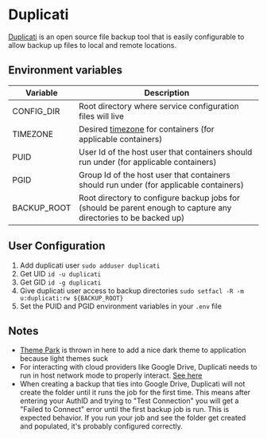 # Duplicati

[Duplicati](https://www.duplicati.com/) is an open source file backup tool that is easily configurable to allow backup up files to local and remote locations.

## Environment variables

| Variable    | Description                                                                                                                 |
| ----------- | --------------------------------------------------------------------------------------------------------------------------- |
| CONFIG_DIR  | Root directory where service configuration files will live                                                                  |
| TIMEZONE    | Desired [timezone](https://en.wikipedia.org/wiki/List_of_tz_database_time_zones) for containers (for applicable containers) |
| PUID        | User Id of the host user that containers should run under (for applicable containers)                                       |
| PGID        | Group Id of the host user that containers should run under (for applicable containers)                                      |
| BACKUP_ROOT | Root directory to configure backup jobs for (should be parent enough to capture any directories to be backed up)            |

## User Configuration

1. Add duplicati user `sudo adduser duplicati`
2. Get UID `id -u duplicati`
3. Get GID `id -g duplicati`
4. Give duplicati user access to backup directories `sudo setfacl -R -m u:duplicati:rw ${BACKUP_ROOT}`
5. Set the PUID and PGID environment variables in your `.env` file

## Notes

- [Theme Park](https://theme-park.dev/) is thrown in here to add a nice dark theme to application because light themes suck
- For interacting with cloud providers like Google Drive, Duplicati needs to run in host network mode to properly interact. [See here](https://forum.duplicati.com/t/google-drive-shared-drive-path-error/14036/3)
- When creating a backup that ties into Google Drive, Duplicati will not create the folder until it runs the job for the first time. This means after entering your AuthID and trying to "Test Connection" you will get a "Failed to Connect" error until the first backup job is run. This is expected behavior. If you run your job and see the folder get created and populated, it's probably configured correctly.
